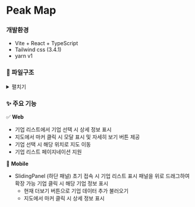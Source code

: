 # Peak Map

### 개발환경

- Vite + React + TypeScript
- Tailwind css (3.4.1)
- yarn v1

### 📂 파일구조

<details>
	<summary>펼치기</summary>
  	<div markdown="1">
    src<br>
    ┣ components # 공통 컴포넌트<br>
    ┃ ┣ common<br>
    ┃ ┃ ┣ CompanyList.tsx # 기업 리스트 컴포넌트<br>
    ┃ ┣ ┣ Modal.tsx # 기업 정보 모달<br>
    ┃ ┃ ┣ Pagination.tsx # 페이지네이션 컴포넌트<br>
    ┃ ┃ ┗ Button.tsx # 공통 버튼 컴포넌트<br>
    ┃ ┣ Map.tsx # 카카오 지도 컴포넌트<br>
    ┃ ┣ LocationButton.tsx # 현재 위치 가져오기 버튼<br>
    ┃ ┣ CompanyDetail.tsx # 기업 상세 정보 컴포넌트<br>
    ┃ ┣ SlidingPanel.tsx # 모바일 슬라이딩 패널 컴포넌트<br>
    ┃ ┗ InfiniteCompanyList.tsx # 모바일 무한스크롤 리스트<br>
    ┣ pages<br>
    ┃ ┗ Home.tsx # 메인 페이지<br>
    ┣ hooks<br>
    ┃ ┣ useLocation.ts # 현재 위치 가져오는 훅<br>
    ┃ ┗ useCompany.ts # 기업 데이터 가져오는 훅<br>
    ┣ types<br>
    ┃ ┗ index.ts # TypeScript 타입 정의<br>
    ┣ index.css<br>
    ┣ App.tsx <br>
    ┣ main.tsx
  	</div>
    👩🏻‍💻 update : 25.02.24<br>
</details>

### ✨ 주요 기능

✅ **Web** <br>

- 기업 리스트에서 기업 선택 시 상세 정보 표시
- 지도에서 마커 클릭 시 모달 표시 및 자세히 보기 버튼 제공
- 기업 선택 시 해당 위치로 지도 이동
- 기업 리스트 페이지네이션 지원

📱 **Mobile** <br>

- SlidingPanel (하단 패널)
  초기 접속 시 기업 리스트 표시
  패널을 위로 드래그하여 확장 가능
  기업 클릭 시 해당 기업 정보 표시<br>
  - 현재 더보기 버튼으로 기업 데이터 추가 불러오기
  - 지도에서 마커 클릭 시 상세 정보 표시
